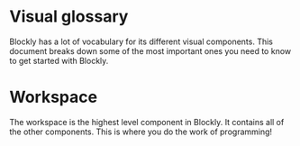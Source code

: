 # Visual glossary
Blockly has a lot of vocabulary for its different visual components. This document breaks down some of the most important ones you need to know to get started with Blockly.

# Workspace
The workspace is the highest level component in Blockly. It contains all of the other components. This is where you do the work of programming!

